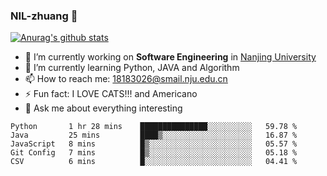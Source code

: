 ### NIL-zhuang 👋

<!--
**NIL-zhuang/NIL-zhuang** is a ✨ _special_ ✨ repository because its `README.md` (this file) appears on your GitHub profile.

Here are some ideas to get you started:

- 🔭 I’m currently working on ...
- 🌱 I’m currently learning ...
- 👯 I’m looking to collaborate on ...
- 🤔 I’m looking for help with ...
- 💬 Ask me about ...
- 📫 How to reach me: ...
- 😄 Pronouns: ...
- ⚡ Fun fact: ...
-->

[![Anurag's github stats](https://github-readme-stats.vercel.app/api?username=NIL-zhuang)](https://github.com/anuraghazra/github-readme-stats)

- 🔭 I’m currently working on **Software Engineering** in [Nanjing University](https://www.nju.edu.cn/)
- 🌱 I’m currently learning Python, JAVA and Algorithm
- 📫 How to reach me: 18183026@smail.nju.edu.cn
- ⚡ Fun fact: I LOVE CATS!!! and Americano
- 💬 Ask me about everything interesting

<!--START_SECTION:waka-->
```text
Python       1 hr 28 mins    ███████████████░░░░░░░░░░   59.78 % 
Java         25 mins         ████▒░░░░░░░░░░░░░░░░░░░░   16.87 % 
JavaScript   8 mins          █▒░░░░░░░░░░░░░░░░░░░░░░░   05.57 % 
Git Config   7 mins          █▒░░░░░░░░░░░░░░░░░░░░░░░   05.18 % 
CSV          6 mins          █░░░░░░░░░░░░░░░░░░░░░░░░   04.41 % 
```
<!--END_SECTION:waka-->